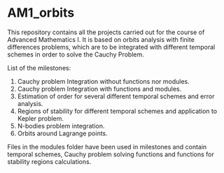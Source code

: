 # AM1_orbits
This repository contains all the projects carried out for the course of Advanced Mathematics I.
It is based on orbits analysis with finite differences problems, which are to be integrated with
different temporal schemes in order to solve the Cauchy Problem.

List of the milestones: 
1. Cauchy problem Integration without functions nor modules. 
2. Cauchy problem Integration with functions and modules. 
3. Estimation of order for several different temporal schemes and error analysis.       
4. Regions of stability for different temporal schemes and application to Kepler problem.
5. N-bodies problem integration.
6. Orbits around Lagrange points.

Files in the modules folder have been used in milestones and contain temporal schemes, Cauchy problem
solving functions and functions for stability regions calculations.